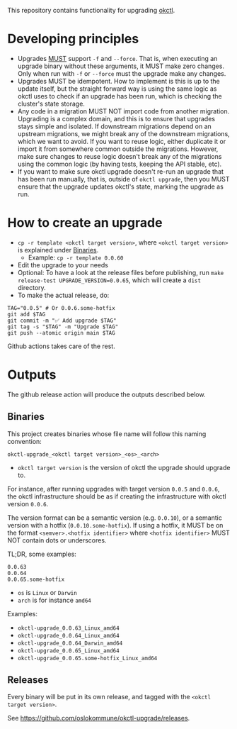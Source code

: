 This repository contains functionality for upgrading [okctl](https://github.com/oslokommune/okctl).

# Developing principles

* Upgrades [MUST]((https://www.ietf.org/rfc/rfc2119.txt)) support `-f` and `--force`. That is, when executing an upgrade binary without these arguments, it MUST
  make zero changes. Only when run with `-f` or `--force` must the upgrade make any changes.
* Upgrades MUST be idempotent. How to implement is this is up to the update itself, but the straight forward way is
  using the same logic as okctl uses to check if an upgrade has been run, which is checking the cluster's state storage. 
* Any code in a migration MUST NOT import code from another migration.
  Upgrading is a complex domain, and this is to ensure that upgrades stays simple and isolated. If downstream migrations
  depend on an upstream migrations, we might break any of the downstream migrations, which we want to avoid. If you want
  to reuse logic, either duplicate it or import it from somewhere common outside the migrations. However, make sure
  changes to reuse logic doesn't break any of the migrations using the common logic (by having tests, keeping the API
  stable, etc).
* If you want to make sure okctl upgrade doesn't re-run an upgrade that has been run manually, that is, outside of
  `okctl upgrade`, then you MUST ensure that the upgrade updates okctl's state, marking the upgrade as run.

# How to create an upgrade

* `cp -r template <okctl target version>`, where `<okctl target version>` is explained under [Binaries](#binaries).
   * Example: `cp -r template 0.0.60`
* Edit the upgrade to your needs
* Optional: To have a look at the release files before publishing, run `make release-test UPGRADE_VERSION=0.0.65`, which will
create a `dist` directory.
* To make the actual release, do:

```shell
TAG="0.0.5" # Or 0.0.6.some-hotfix
git add $TAG
git commit -m "✅ Add upgrade $TAG"
git tag -s "$TAG" -m "Upgrade $TAG"
git push --atomic origin main $TAG
```

Github actions takes care of the rest.

# Outputs

The github release action will produce the outputs described below.

## Binaries

This project creates binaries whose file name will follow this naming convention:

```
okctl-upgrade_<okctl target version>_<os>_<arch>
```

* `okctl target version` is the version of okctl the upgrade should upgrade to.

For instance, after running upgrades with target version `0.0.5` and `0.0.6`, the okctl infrastructure should be as if
creating the infrastructure with okctl version `0.0.6`.
 
The version format can be a semantic version (e.g. `0.0.10`), or a semantic version with a hotfix (`0.0.10.some-hotfix`). If
using a hotfix, it MUST be on the format `<semver>.<hotfix identifier>` where `<hotfix identifier>` MUST NOT contain
dots or underscores.

TL;DR, some examples:

```shell
0.0.63
0.0.64
0.0.65.some-hotfix
```

  * `os` is `Linux` or `Darwin`
  * `arch` is for instance `amd64`

Examples:
* `okctl-upgrade_0.0.63_Linux_amd64`
* `okctl-upgrade_0.0.64_Linux_amd64`
* `okctl-upgrade_0.0.64_Darwin_amd64`
* `okctl-upgrade_0.0.65_Linux_amd64`
* `okctl-upgrade_0.0.65.some-hotfix_Linux_amd64`

## Releases

Every binary will be put in its own release, and tagged with the `<okctl target version>`.

See https://github.com/oslokommune/okctl-upgrade/releases.
